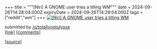 +++
title = """[Niri] A GNOME user tries a tilling WM"""
date = 2024-09-26T14:28:04.000Z
expiryDate = 2024-09-26T14:28:04.000Z
tags = ["reddit","wm"]
+++
[![[Niri] A GNOME user tries a tilling WM](https://b.thumbs.redditmedia.com/OVPg5wEMfH16a3HUraoayyZWqNJ1J1qtcrMjLhr6fyw.jpg "[Niri] A GNOME user tries a tilling WM")](https://www.reddit.com/r/unixporn/comments/1fpxitd/niri_a_gnome_user_tries_a_tilling_wm/)

submitted by [/u/totallynotulysse](https://www.reddit.com/user/totallynotulysse)  
[\[link\]](https://www.reddit.com/gallery/1fpxitd) [\[comments\]](https://www.reddit.com/r/unixporn/comments/1fpxitd/niri_a_gnome_user_tries_a_tilling_wm/)

[[source]](https://www.reddit.com/r/unixporn/comments/1fpxitd/niri_a_gnome_user_tries_a_tilling_wm/)
